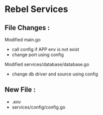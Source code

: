 # Rebel Services

## File Changes :
Modified main.go
- call config if APP env is not exist
- change port using config

Modified services/database/database.go
- change db driver and source using config

## New File :
- .env
- services/config/config.go